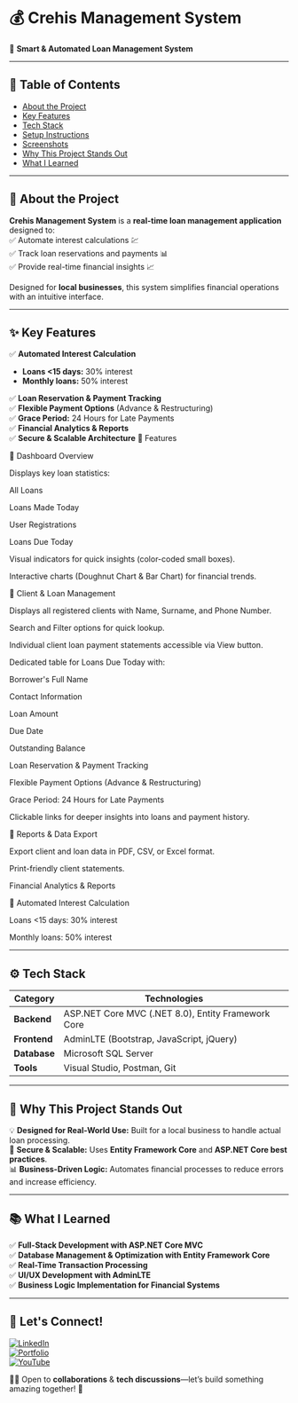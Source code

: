 # 💰 Crehis Management System  

🚀 **Smart & Automated Loan Management System**  



---

## 📌 Table of Contents
- [About the Project](#about-the-project)  
- [Key Features](#key-features)  
- [Tech Stack](#tech-stack)  
- [Setup Instructions](#setup-instructions)  
- [Screenshots](#screenshots)  
- [Why This Project Stands Out](#why-this-project-stands-out)  
- [What I Learned](#what-i-learned)  

---

## 📝 About the Project  
**Crehis Management System** is a **real-time loan management application** designed to:  
✅ Automate interest calculations 💹  
✅ Track loan reservations and payments 📊  
✅ Provide real-time financial insights 📈  

Designed for **local businesses**, this system simplifies financial operations with an intuitive interface.

---

## ✨ Key Features  

✅ **Automated Interest Calculation**  
   - **Loans <15 days:** 30% interest  
   - **Monthly loans:** 50% interest  

✅ **Loan Reservation & Payment Tracking**  
✅ **Flexible Payment Options** (Advance & Restructuring)  
✅ **Grace Period:** 24 Hours for Late Payments  
✅ **Financial Analytics & Reports**  
✅ **Secure & Scalable Architecture** 
🎯 Features

🔹 Dashboard Overview

Displays key loan statistics:

All Loans

Loans Made Today

User Registrations

Loans Due Today

Visual indicators for quick insights (color-coded small boxes).

Interactive charts (Doughnut Chart & Bar Chart) for financial trends.

🔹 Client & Loan Management

Displays all registered clients with Name, Surname, and Phone Number.

Search and Filter options for quick lookup.

Individual client loan payment statements accessible via View button.

Dedicated table for Loans Due Today with:

Borrower's Full Name

Contact Information

Loan Amount

Due Date

Outstanding Balance

Loan Reservation & Payment Tracking

Flexible Payment Options (Advance & Restructuring)

Grace Period: 24 Hours for Late Payments

Clickable links for deeper insights into loans and payment history.

🔹 Reports & Data Export

Export client and loan data in PDF, CSV, or Excel format.

Print-friendly client statements.

Financial Analytics & Reports

🔹 Automated Interest Calculation

Loans <15 days: 30% interest

Monthly loans: 50% interest

---

## ⚙️ Tech Stack  

| **Category** | **Technologies** |
|-------------|----------------|
| **Backend** | ASP.NET Core MVC (.NET 8.0), Entity Framework Core |
| **Frontend** | AdminLTE (Bootstrap, JavaScript, jQuery) |
| **Database** | Microsoft SQL Server |
| **Tools** | Visual Studio, Postman, Git |

---



## 🚀 Why This Project Stands Out  
💡 **Designed for Real-World Use:** Built for a local business to handle actual loan processing.  
🔐 **Secure & Scalable:** Uses **Entity Framework Core** and **ASP.NET Core best practices**.  
📊 **Business-Driven Logic:** Automates financial processes to reduce errors and increase efficiency.  

---

## 📚 What I Learned  
✅ **Full-Stack Development with ASP.NET Core MVC**  
✅ **Database Management & Optimization with Entity Framework Core**  
✅ **Real-Time Transaction Processing**  
✅ **UI/UX Development with AdminLTE**  
✅ **Business Logic Implementation for Financial Systems**  

---

## 🔗 Let's Connect!  

[![LinkedIn](https://img.shields.io/badge/LinkedIn-blue?logo=linkedin)](https://www.linkedin.com/in/sphesihlengidi24prodotnet)  
[![Portfolio](https://img.shields.io/badge/Portfolio-Website-green)](https://prodotnet.github.io/sphesihlengidi/)  
[![YouTube](https://img.shields.io/badge/YouTube-Coding%20Tutorials-red?logo=youtube)](https://www.youtube.com/@prodotnet)  

👨‍💻 Open to **collaborations** & **tech discussions**—let’s build something amazing together! 🚀
